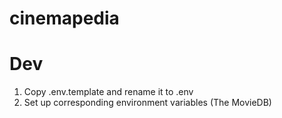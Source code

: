 # cinemapedia

# Dev

1. Copy .env.template and rename it to .env
2. Set up corresponding environment variables (The MovieDB)
